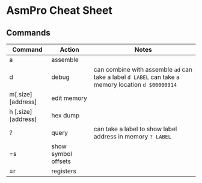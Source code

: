 # AsmPro Cheat Sheet

## Commands



| Command  | Action | Notes |
| ------------- | ------------- | ------------- |
| a  | assemble  |
| d | debug  | can combine with assemble ```ad``` can take a label ```d LABEL```  can take a memory location ```d $00000914```
| m[.size][address] | edit memory |
| h [.size][address] | hex dump|
| ? | query | can take a label to show label address in memory ```? LABEL```
| =s | show symbol offsets | 
| =r | registers |
